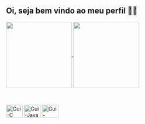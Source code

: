## Oi, seja bem vindo ao meu perfil 👋😃

<a href="https://github.com/Alessander-Magno/github-readme-stats">
  <img height=180 align="center" src="https://github-readme-stats.vercel.app/api?username=Alessander-Magno&show_icons=true&theme=cobalt&rank_icon=github" />
</a>
<a href="https://github.com/Alessander-Magno/convoychat">
  <img height=180 align="center" src="https://github-readme-stats.vercel.app/api/top-langs/?username=Alessander-Magno&layout=compact&theme=cobalt" />
</a>

 ##
 
<div style="display: inline_block"><br>
  <img align="center" alt="Gui-C" height="35" width="45" src="https://cdn.jsdelivr.net/gh/devicons/devicon@latest/icons/c/c-original.svg">
   <img align="center" alt="Gui-Java" height="35" width="45" src="https://cdn.jsdelivr.net/gh/devicons/devicon@latest/icons/java/java-original.svg" />
  <img align="center" alt="Gui-MySQL" height="35" width="45" src="https://cdn.jsdelivr.net/gh/devicons/devicon@latest/icons/mysql/mysql-original.svg" />
</div>
